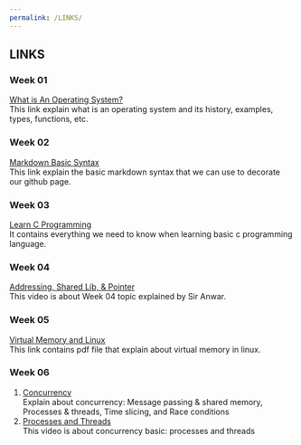 ```yaml
---
permalink: /LINKS/
---
```


## LINKS

### Week 01
[What is An Operating System?](https://www.guru99.com/operating-system-tutorial.html)<br>
This link explain what is an operating system and its history, examples, types, functions, etc.
### Week 02
[Markdown Basic Syntax](https://www.markdownguide.org/basic-syntax/)<br>
This link explain the basic markdown syntax that we can use to decorate our github page.
### Week 03
[Learn C Programming](https://www.programiz.com/c-programming)<br>
It contains everything we need to know when learning basic c programming language.
### Week 04
[Addressing, Shared Lib, & Pointer](https://youtu.be/aQgyZGd1MhY)<br>
This video is about Week 04 topic explained by Sir Anwar.
### Week 05
[Virtual Memory and Linux](http://events17.linuxfoundation.org/sites/events/files/slides/elc_2016_mem_0.pdf)<br>
This link contains pdf file that explain about virtual memory in linux.
### Week 06
1. [Concurrency](https://web.mit.edu/6.005/www/fa14/classes/17-concurrency/#reading_17_concurrency)<br>
Explain about concurrency: Message passing & shared memory, Processes & threads, Time slicing, and Race conditions
2. [Processes and Threads](https://youtu.be/Wv7mzX8w3jI)<br>
This video is about concurrency basic: processes and threads

